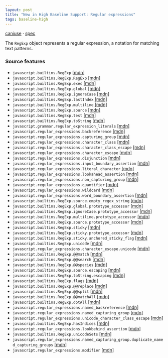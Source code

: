 ```yaml
---
layout: post
title: "New in High Baseline Support: Regular expressions"
tags: baseline-high
---
```


[caniuse](https://caniuse.com/?search=regexp) · [spec](https://tc39.es/ecma262/multipage/text-processing.html#sec-regexp-regular-expression-objects)

The `RegExp` object represents a regular expression, a notation for matching text patterns.

### Source features

- ``javascript.builtins.RegExp`` [[mdn]](https://developer.mozilla.org/en-US/search?q=javascript.builtins.RegExp)
- ``javascript.builtins.RegExp.RegExp`` [[mdn]](https://developer.mozilla.org/en-US/search?q=javascript.builtins.RegExp.RegExp)
- ``javascript.builtins.RegExp.exec`` [[mdn]](https://developer.mozilla.org/en-US/search?q=javascript.builtins.RegExp.exec)
- ``javascript.builtins.RegExp.global`` [[mdn]](https://developer.mozilla.org/en-US/search?q=javascript.builtins.RegExp.global)
- ``javascript.builtins.RegExp.ignoreCase`` [[mdn]](https://developer.mozilla.org/en-US/search?q=javascript.builtins.RegExp.ignoreCase)
- ``javascript.builtins.RegExp.lastIndex`` [[mdn]](https://developer.mozilla.org/en-US/search?q=javascript.builtins.RegExp.lastIndex)
- ``javascript.builtins.RegExp.multiline`` [[mdn]](https://developer.mozilla.org/en-US/search?q=javascript.builtins.RegExp.multiline)
- ``javascript.builtins.RegExp.source`` [[mdn]](https://developer.mozilla.org/en-US/search?q=javascript.builtins.RegExp.source)
- ``javascript.builtins.RegExp.test`` [[mdn]](https://developer.mozilla.org/en-US/search?q=javascript.builtins.RegExp.test)
- ``javascript.builtins.RegExp.toString`` [[mdn]](https://developer.mozilla.org/en-US/search?q=javascript.builtins.RegExp.toString)
- ``javascript.grammar.regular_expression_literals`` [[mdn]](https://developer.mozilla.org/en-US/search?q=javascript.grammar.regular_expression_literals)
- ``javascript.regular_expressions.backreference`` [[mdn]](https://developer.mozilla.org/en-US/search?q=javascript.regular_expressions.backreference)
- ``javascript.regular_expressions.capturing_group`` [[mdn]](https://developer.mozilla.org/en-US/search?q=javascript.regular_expressions.capturing_group)
- ``javascript.regular_expressions.character_class`` [[mdn]](https://developer.mozilla.org/en-US/search?q=javascript.regular_expressions.character_class)
- ``javascript.regular_expressions.character_class_escape`` [[mdn]](https://developer.mozilla.org/en-US/search?q=javascript.regular_expressions.character_class_escape)
- ``javascript.regular_expressions.character_escape`` [[mdn]](https://developer.mozilla.org/en-US/search?q=javascript.regular_expressions.character_escape)
- ``javascript.regular_expressions.disjunction`` [[mdn]](https://developer.mozilla.org/en-US/search?q=javascript.regular_expressions.disjunction)
- ``javascript.regular_expressions.input_boundary_assertion`` [[mdn]](https://developer.mozilla.org/en-US/search?q=javascript.regular_expressions.input_boundary_assertion)
- ``javascript.regular_expressions.literal_character`` [[mdn]](https://developer.mozilla.org/en-US/search?q=javascript.regular_expressions.literal_character)
- ``javascript.regular_expressions.lookahead_assertion`` [[mdn]](https://developer.mozilla.org/en-US/search?q=javascript.regular_expressions.lookahead_assertion)
- ``javascript.regular_expressions.non_capturing_group`` [[mdn]](https://developer.mozilla.org/en-US/search?q=javascript.regular_expressions.non_capturing_group)
- ``javascript.regular_expressions.quantifier`` [[mdn]](https://developer.mozilla.org/en-US/search?q=javascript.regular_expressions.quantifier)
- ``javascript.regular_expressions.wildcard`` [[mdn]](https://developer.mozilla.org/en-US/search?q=javascript.regular_expressions.wildcard)
- ``javascript.regular_expressions.word_boundary_assertion`` [[mdn]](https://developer.mozilla.org/en-US/search?q=javascript.regular_expressions.word_boundary_assertion)
- ``javascript.builtins.RegExp.source.empty_regex_string`` [[mdn]](https://developer.mozilla.org/en-US/search?q=javascript.builtins.RegExp.source.empty_regex_string)
- ``javascript.builtins.RegExp.global.prototype_accessor`` [[mdn]](https://developer.mozilla.org/en-US/search?q=javascript.builtins.RegExp.global.prototype_accessor)
- ``javascript.builtins.RegExp.ignoreCase.prototype_accessor`` [[mdn]](https://developer.mozilla.org/en-US/search?q=javascript.builtins.RegExp.ignoreCase.prototype_accessor)
- ``javascript.builtins.RegExp.multiline.prototype_accessor`` [[mdn]](https://developer.mozilla.org/en-US/search?q=javascript.builtins.RegExp.multiline.prototype_accessor)
- ``javascript.builtins.RegExp.source.prototype_accessor`` [[mdn]](https://developer.mozilla.org/en-US/search?q=javascript.builtins.RegExp.source.prototype_accessor)
- ``javascript.builtins.RegExp.sticky`` [[mdn]](https://developer.mozilla.org/en-US/search?q=javascript.builtins.RegExp.sticky)
- ``javascript.builtins.RegExp.sticky.prototype_accessor`` [[mdn]](https://developer.mozilla.org/en-US/search?q=javascript.builtins.RegExp.sticky.prototype_accessor)
- ``javascript.builtins.RegExp.sticky.anchored_sticky_flag`` [[mdn]](https://developer.mozilla.org/en-US/search?q=javascript.builtins.RegExp.sticky.anchored_sticky_flag)
- ``javascript.builtins.RegExp.unicode`` [[mdn]](https://developer.mozilla.org/en-US/search?q=javascript.builtins.RegExp.unicode)
- ``javascript.regular_expressions.character_escape.unicode`` [[mdn]](https://developer.mozilla.org/en-US/search?q=javascript.regular_expressions.character_escape.unicode)
- ``javascript.builtins.RegExp.@@match`` [[mdn]](https://developer.mozilla.org/en-US/search?q=javascript.builtins.RegExp.@@match)
- ``javascript.builtins.RegExp.@@search`` [[mdn]](https://developer.mozilla.org/en-US/search?q=javascript.builtins.RegExp.@@search)
- ``javascript.builtins.RegExp.@@species`` [[mdn]](https://developer.mozilla.org/en-US/search?q=javascript.builtins.RegExp.@@species)
- ``javascript.builtins.RegExp.source.escaping`` [[mdn]](https://developer.mozilla.org/en-US/search?q=javascript.builtins.RegExp.source.escaping)
- ``javascript.builtins.RegExp.toString.escaping`` [[mdn]](https://developer.mozilla.org/en-US/search?q=javascript.builtins.RegExp.toString.escaping)
- ``javascript.builtins.RegExp.flags`` [[mdn]](https://developer.mozilla.org/en-US/search?q=javascript.builtins.RegExp.flags)
- ``javascript.builtins.RegExp.@@replace`` [[mdn]](https://developer.mozilla.org/en-US/search?q=javascript.builtins.RegExp.@@replace)
- ``javascript.builtins.RegExp.@@split`` [[mdn]](https://developer.mozilla.org/en-US/search?q=javascript.builtins.RegExp.@@split)
- ``javascript.builtins.RegExp.@@matchAll`` [[mdn]](https://developer.mozilla.org/en-US/search?q=javascript.builtins.RegExp.@@matchAll)
- ``javascript.builtins.RegExp.dotAll`` [[mdn]](https://developer.mozilla.org/en-US/search?q=javascript.builtins.RegExp.dotAll)
- ``javascript.regular_expressions.named_backreference`` [[mdn]](https://developer.mozilla.org/en-US/search?q=javascript.regular_expressions.named_backreference)
- ``javascript.regular_expressions.named_capturing_group`` [[mdn]](https://developer.mozilla.org/en-US/search?q=javascript.regular_expressions.named_capturing_group)
- ``javascript.regular_expressions.unicode_character_class_escape`` [[mdn]](https://developer.mozilla.org/en-US/search?q=javascript.regular_expressions.unicode_character_class_escape)
- ``javascript.builtins.RegExp.hasIndices`` [[mdn]](https://developer.mozilla.org/en-US/search?q=javascript.builtins.RegExp.hasIndices)
- ``javascript.regular_expressions.lookbehind_assertion`` [[mdn]](https://developer.mozilla.org/en-US/search?q=javascript.regular_expressions.lookbehind_assertion)
- ``javascript.builtins.RegExp.unicodeSets`` [[mdn]](https://developer.mozilla.org/en-US/search?q=javascript.builtins.RegExp.unicodeSets)
- ``javascript.regular_expressions.named_capturing_group.duplicate_named_capturing_groups`` [[mdn]](https://developer.mozilla.org/en-US/search?q=javascript.regular_expressions.named_capturing_group.duplicate_named_capturing_groups)
- ``javascript.regular_expressions.modifier`` [[mdn]](https://developer.mozilla.org/en-US/search?q=javascript.regular_expressions.modifier)
